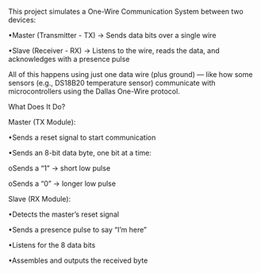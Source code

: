 This project simulates a One-Wire Communication System between two devices:

•Master (Transmitter - TX) → Sends data bits over a single wire

•Slave (Receiver - RX) → Listens to the wire, reads the data, and acknowledges with a presence pulse

All of this happens using just one data wire (plus ground) — like how some sensors (e.g., DS18B20 temperature sensor) communicate with microcontrollers using the Dallas One-Wire protocol.


What Does It Do?

Master (TX Module):

•Sends a reset signal to start communication

•Sends an 8-bit data byte, one bit at a time:

oSends a “1” → short low pulse

oSends a “0” → longer low pulse




Slave (RX Module):

•Detects the master’s reset signal

•Sends a presence pulse to say “I’m here”

•Listens for the 8 data bits

•Assembles and outputs the received byte

